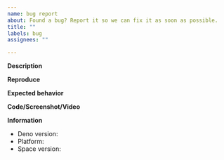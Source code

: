 ```yaml
---
name: bug report
about: Found a bug? Report it so we can fix it as soon as possible.
title: ""
labels: bug
assignees: ""

---
```


**Description**

<!-- Describe the bug -->

**Reproduce**

<!-- Describe the steps to reproduce the bug -->

**Expected behavior**

<!-- Describe what the expected behavior should be -->

**Code/Screenshot/Video**

<!-- Share nedia to help us debug the issue -->

**Information**

- Deno version:
- Platform:
- Space version:
